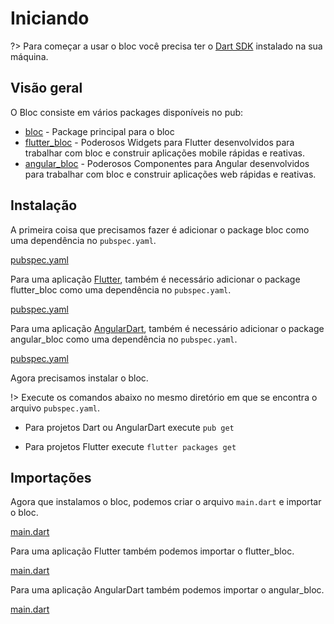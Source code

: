 # Iniciando

?> Para começar a usar o bloc você precisa ter o [Dart SDK](https://dart.dev/get-dart) instalado na sua máquina.

## Visão geral

O Bloc consiste em vários packages disponíveis no pub:

- [bloc](https://pub.dev/packages/bloc) - Package principal para o bloc
- [flutter_bloc](https://pub.dev/packages/flutter_bloc) - Poderosos Widgets para Flutter desenvolvidos para trabalhar com bloc e construir aplicações mobile rápidas e reativas.
- [angular_bloc](https://pub.dev/packages/angular_bloc) - Poderosos Componentes para Angular desenvolvidos para trabalhar com bloc e construir aplicações web rápidas e reativas.

## Instalação

A primeira coisa que precisamos fazer é adicionar o package bloc como uma dependência no `pubspec.yaml`.

[pubspec.yaml](../_snippets/getting_started/bloc_pubspec.yaml.md ':include')

Para uma aplicação [Flutter](https://flutter.dev/), também é necessário adicionar o package flutter_bloc como uma dependência no `pubspec.yaml`.

[pubspec.yaml](../_snippets/getting_started/flutter_bloc_pubspec.yaml.md ':include')

Para uma aplicação [AngularDart](https://angulardart.dev/), também é necessário adicionar o package angular_bloc como uma dependência no `pubspec.yaml`.

[pubspec.yaml](../_snippets/getting_started/angular_bloc_pubspec.yaml.md ':include')

Agora precisamos instalar o bloc.

!> Execute os comandos abaixo no mesmo diretório em que se encontra o arquivo `pubspec.yaml`.

- Para projetos Dart ou AngularDart execute `pub get`

- Para projetos Flutter execute `flutter packages get`

## Importações

Agora que instalamos o bloc, podemos criar o arquivo `main.dart` e importar o bloc.

[main.dart](../_snippets/getting_started/bloc_main.dart.md ':include')

Para uma aplicação Flutter também podemos importar o flutter_bloc.

[main.dart](../_snippets/getting_started/flutter_bloc_main.dart.md ':include')

Para uma aplicação AngularDart também podemos importar o angular_bloc.

[main.dart](../_snippets/getting_started/angular_bloc_main.dart.md ':include')

